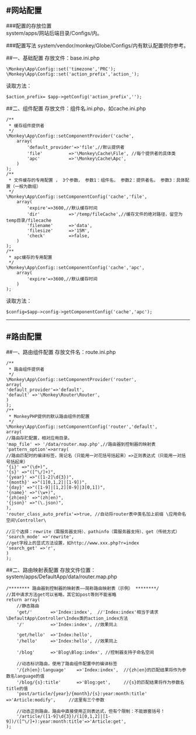 #网站配置
---
###配置的存放位置  
system/apps/网站后端目录/Configs/内。

###配置写法
system/vendor/monkey/Globe/Configs/内有默认配置供你参考。

##一、基础配置
存放文件：base.ini.php

    \Monkey\App\Config::set('timezone','PRC');
    \Monkey\App\Config::set('action_prefix','action_');

读取方法：

    $action_prefix= $app->getConfig('action_prefix','');


##二、组件配置
存放文件：组件名.ini.php，如cache.ini.php

	/**
	 * 缓存组件提供者
	 */
	\Monkey\App\Config::setComponentProvider('cache',
	    array(
	        'default_provider'=>'file',//默认提供者
	        'file'          =>'\Monkey\Cache\File', //每个提供者的具体类
	        'apc'           =>'\Monkey\Cache\Apc',
	    )
	);
	/**
	 * 文件缓存的专用配置 ， 3个参数， 参数1：组件名， 参数2：提供者名， 参数3：具体配置（一般为数组）
	 */
	\Monkey\App\Config::setComponentConfig('cache','file',
	    array(
	        'expire'=>3600,//默认缓存时间
	        'dir'           =>'/temp/fileCache',//缓存文件的绝对路径，留空为 temp目录/filecache
	        'filename'      =>'data',
	        'filesize'      =>'15M',
	        'check'         =>false,
	    )
	);
	/**
	 * apc缓存的专用配置
	 */
	\Monkey\App\Config::setComponentConfig('cache','apc',
	    array(
	        'expire'=>3600,//默认缓存时间
	    )
	);

读取方法：

    $config=$app->config->getComponentConfig('cache','apc');

------------------------------------

#路由配置
---
##一、路由组件配置
存放文件名：route.ini.php

    /**
     * 路由组件提供者
     */
    \Monkey\App\Config::setComponentProvider('router',
    array(
    'default_provider'=>'default',
    'default' =>'\Monkey\Router\Router',
    )
    );
    /**
     * MonkeyPHP提供的默认路由组件的配置
     */
    \Monkey\App\Config::setComponentConfig('router','default',
    array(
    //路由存贮配置，相对应用目录。
    'map_file' => '/data/router.map.php',//路由器到控制器的映射表
    'pattern_option'=>array(
    //路由匹配时的编译标签，简记名（只能用一对花括号括起来）=>正则表达式（只能用一对括号括起来）
    '{i}' =>"(\d+)",
    '{s}' =>"([^\/]+)",
    '{year}' =>"([1-2]\d{3})",
    '{month}' =>"(1[0,1,2]|[1-9])",
    '{day}' =>"([1-9]|[1,2][0-9]|3[0,1])",
    '{name}' =>"(\w+)",
    '{zh|en}' =>"(zh|en)",
    '{json}' =>"(\.json)",
    ),
    'router_class_auto_prefix'=>true, //自动将router表中类名加上前缀 \应用命名空间\Controller\
     
    //三个选择：rewrite（需服务器支持）、pathinfo（需服务器支持）、get（传统方式）
    'search_mode' =>'rewrite',
    //get字段上的显式方法设置，如http://www.xxx.php?r=index
    'search_get' =>'r',
    )
    );

##二、路由映射表配置
存放文件位置：system/apps/DefaultApp/data/router.map.php

	/******** 路由器到控制器的映射表——简称路由映射表（示例） ********/
	//其中请求方法get可以省略，其它如post等则不能省略
	return array(
	    //静态路由
	    'get/'       =>'Index:index',  //'Index:index'相当于请求\DefaultApp\Controller\Index类的action_index方法
	    '/'          =>'Index:index', //效果同上 
	    
	    'get/hello'  =>'Index:hello',  
	    '/hello'     =>'Index:hello', //效果同上 
	
	    '/blog'      =>'Blog\Blog:index', //控制器支持子命名空间
	
	    //动态标识路由，使用了路由组件配置中的编译标签
	    '/{zh|en}:language'    =>'Index:index',  //{zh|en}的匹配结果将作为参数名language的值
	    '/blog/{s}:title'      =>'Blog:get',     //{s}的匹配结果将作为参数名title的值
	    'post/article/{year}/{month}/{s}:year:month:title'    =>'Article:modify',     //这里有三个参数
	    
	    //动态正则路由，路由中直接使用正则表达式，但有个限制：不能嵌套括号！
	    '/article/([1-9]\d{3})/(1[0,1,2]|[1-9])/([^\/]+):year:month:title'=>'Article:get',
	);
